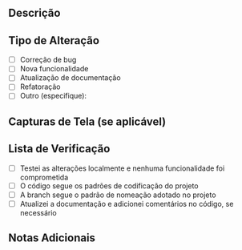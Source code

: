 ## Descrição
<!-- Por favor, inclua um resumo das alterações feitas -->

## Tipo de Alteração
- [ ] Correção de bug
- [ ] Nova funcionalidade
- [ ] Atualização de documentação
- [ ] Refatoração
- [ ] Outro (especifique):

## Capturas de Tela (se aplicável)
<!-- Adicione capturas de tela para mostrar as alterações, se necessário -->

## Lista de Verificação
- [ ] Testei as alterações localmente e nenhuma funcionalidade foi comprometida
- [ ] O código segue os padrões de codificação do projeto
- [ ] A branch segue o padrão de nomeação adotado no projeto
- [ ] Atualizei a documentação e adicionei comentários no código, se necessário

## Notas Adicionais
<!-- Adicione qualquer outro contexto sobre o pull request aqui -->